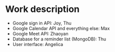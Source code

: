 # Work description
- Google sign in API: Joy, Thu
- Google Calendar API and everything else: Max
- Google Meet API: Zhaoyan
- Database for a reminder list (MongoDB): Thu
- User interface: Angelica
